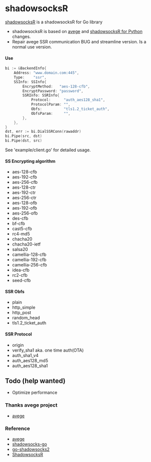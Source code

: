 # shadowsocksR

[shadowsocksR](https://github.com/brobird/gossr) is a shadowsocksR for Go library

* shadowsocksR is based on [avege](https://github.com/avege/avege) and [shadowsocksR for Python](https://github.com/shadowsocksr-backup/shadowsocksr) changes. 
* Repair avege SSR communication BUG and streamline version. Is a normal use version.

#### Use

```go
bi := &BackendInfo{
	Address: "www.domain.com:445",
	Type:    "ssr",
	SSInfo: SSInfo{
		EncryptMethod:   "aes-128-cfb",
		EncryptPassword: "password",
		SSRInfo: SSRInfo{
			Protocol:      "auth_aes128_sha1",
			ProtocolParam: "",
			Obfs:          "tls1.2_ticket_auth",
			ObfsParam:     "",
		},
	},
}
dst, err := bi.DialSSRConn(rawaddr)
bi.Pipe(src, dst)
bi.Pipe(dst, src)
```

See 'example/client.go' for detailed usage.

#### SS Encrypting algorithm

* aes-128-cfb
* aes-192-cfb
* aes-256-cfb
* aes-128-ctr
* aes-192-ctr
* aes-256-ctr
* aes-128-ofb
* aes-192-ofb
* aes-256-ofb
* des-cfb
* bf-cfb
* cast5-cfb
* rc4-md5
* chacha20
* chacha20-ietf
* salsa20
* camellia-128-cfb
* camellia-192-cfb
* camellia-256-cfb
* idea-cfb
* rc2-cfb
* seed-cfb

#### SSR Obfs

* plain
* http_simple
* http_post
* random_head
* tls1.2_ticket_auth

#### SSR Protocol

* origin
* verify_sha1 aka. one time auth(OTA)
* auth_sha1_v4
* auth_aes128_md5
* auth_aes128_sha1

## Todo (help wanted)

* Optimize performance

### Thanks avege project
* [avege](https://github.com/avege/avege)

### Reference
* [avege](https://github.com/avege/avege)
* [shadowsocks-go](https://github.com/shadowsocks/shadowsocks-go)
* [go-shadowsocks2](https://github.com/shadowsocks/go-shadowsocks2)
* [ShadowsocksR](https://github.com/shadowsocksr-backup/shadowsocksr)
